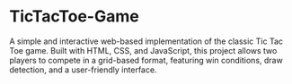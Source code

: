 # TicTacToe-Game
A simple and interactive web-based implementation of the classic Tic Tac Toe game. Built with HTML, CSS, and JavaScript, this project allows two players to compete in a grid-based format, featuring win conditions, draw detection, and a user-friendly interface.
